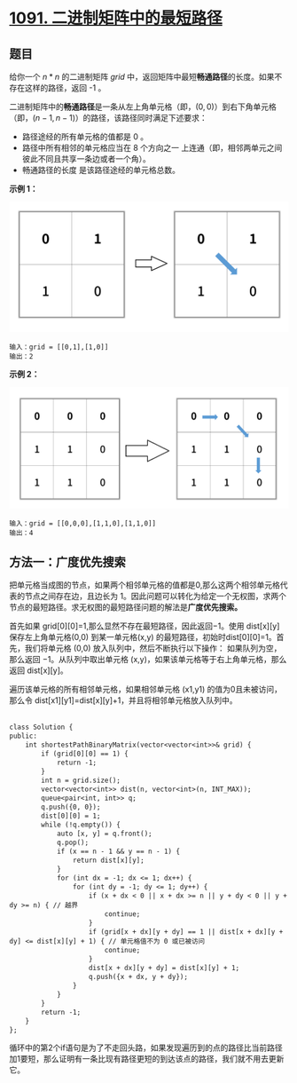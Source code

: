 # [1091. 二进制矩阵中的最短路径](https://leetcode.cn/problems/shortest-path-in-binary-matrix/)

## 题目
给你一个 $n * n$ 的二进制矩阵 $grid$ 中，返回矩阵中最短**畅通路径**的长度。如果不存在这样的路径，返回 -1 。

二进制矩阵中的**畅通路径**是一条从左上角单元格（即，$(0, 0)$）到右下角单元格（即，$(n - 1, n - 1)$）的路径，该路径同时满足下述要求：

- 路径途经的所有单元格的值都是 0 。
- 路径中所有相邻的单元格应当在 8 个方向之一 上连通（即，相邻两单元之间彼此不同且共享一条边或者一个角）。
- 畅通路径的长度 是该路径途经的单元格总数。

**示例 1：**

![1](../pic/1091.1.png)

    输入：grid = [[0,1],[1,0]]
    输出：2

**示例 2：**

![2](../pic/1091.2.png)

    输入：grid = [[0,0,0],[1,1,0],[1,1,0]]
    输出：4

## 方法一：广度优先搜索

把单元格当成图的节点，如果两个相邻单元格的值都是0,那么这两个相邻单元格代表的节点之间存在边，且边长为 1。因此问题可以转化为给定一个无权图，求两个节点的最短路径。求无权图的最短路径问题的解法是**广度优先搜索。**

首先如果 grid[0][0]=1,那么显然不存在最短路径，因此返回−1。使用 dist[x][y] 保存左上角单元格(0,0) 到某一单元格(x,y) 的最短路径，初始时dist[0][0]=1。首先，我们将单元格 (0,0) 放入队列中，然后不断执行以下操作：
如果队列为空，那么返回 −1。从队列中取出单元格 (x,y)，如果该单元格等于右上角单元格，那么返回 dist[x][y]。

遍历该单元格的所有相邻单元格，如果相邻单元格 (x1,y1) 的值为0且未被访问，那么令 dist[x1][y1]=dist[x][y]+1，并且将相邻单元格放入队列中。


~~~

class Solution {
public:
    int shortestPathBinaryMatrix(vector<vector<int>>& grid) {
        if (grid[0][0] == 1) {
            return -1;
        }
        int n = grid.size();
        vector<vector<int>> dist(n, vector<int>(n, INT_MAX));
        queue<pair<int, int>> q;
        q.push({0, 0});
        dist[0][0] = 1;
        while (!q.empty()) {
            auto [x, y] = q.front();
            q.pop();
            if (x == n - 1 && y == n - 1) {
                return dist[x][y];
            }
            for (int dx = -1; dx <= 1; dx++) {
                for (int dy = -1; dy <= 1; dy++) {
                    if (x + dx < 0 || x + dx >= n || y + dy < 0 || y + dy >= n) { // 越界
                        continue;
                    }
                    if (grid[x + dx][y + dy] == 1 || dist[x + dx][y + dy] <= dist[x][y] + 1) { // 单元格值不为 0 或已被访问
                        continue;
                    }
                    dist[x + dx][y + dy] = dist[x][y] + 1;
                    q.push({x + dx, y + dy});
                }
            }
        }
        return -1;
    }
};

~~~


循环中的第2个if语句是为了不走回头路，如果发现遍历到的点的路径比当前路径加1要短，那么证明有一条比现有路径更短的到达该点的路径，我们就不用去更新它。